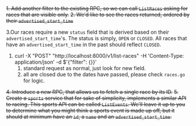 ~~1. Add another filter to the existing RPC, so we can call `ListRaces` asking for races that are visible only.~~
~~2. We'd like to see the races returned, ordered by their `advertised_start_time`~~
 
3.Our races require a new `status` field that is derived based on their `advertised_start_time`'s. The status is simply, `OPEN` or `CLOSED`. All races that have an `advertised_start_time` in the past should reflect `CLOSED`.
   1. curl -X "POST" "http://localhost:8000/v1/list-races" -H 'Content-Type: application/json' -d $'{"filter": {}}'
      1. standard request as normal, just look for new field.
      2. all are closed due to the dates have passed, please check `races.go` for logic. 

~~4. Introduce a new RPC, that allows us to fetch a single race by its ID.~~
~~5. Create a `sports` service that for sake of simplicity, implements a similar API to racing. This sports API can be called `ListEvents`. We'll leave it up to you to determine what you might think a sports event is made up off, but it should at minimum have an `id`, a `name` and an `advertised_start_time`.~~ 
